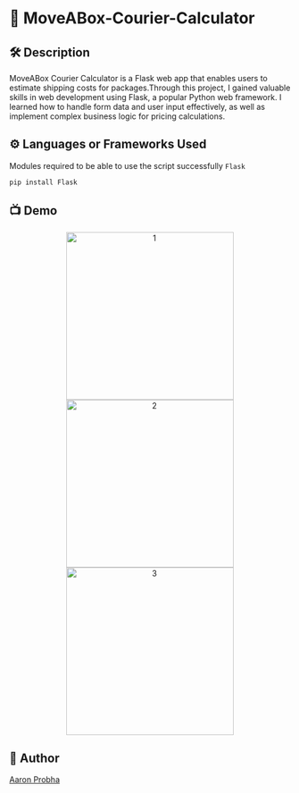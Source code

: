 # 🚛 MoveABox-Courier-Calculator

## 🛠️ Description

MoveABox Courier Calculator is a Flask web app that enables users to estimate shipping costs for packages.Through this project, I gained valuable skills in web development using Flask, a popular Python web framework. I learned how to handle form data and user input effectively, as well as implement complex business logic for pricing calculations.

## ⚙️ Languages or Frameworks Used

Modules required to be able to use the script successfully
`Flask`

```
pip install Flask
```

## 📺 Demo

<div align="center">
    <img width="300" alt="1" src="https://github.com/AaronProbha18/Image-compressor/assets/154875295/898730ea-c024-49c1-a3fe-436ea0effa3c" style="display: inline-block;">
    <img width="300" alt="2" src="https://github.com/AaronProbha18/Image-compressor/assets/154875295/eaacfbdf-f137-4f8c-b4c0-73ce2e5c7f70" style="display: inline-block;">
    <img width="300" alt="3" src="https://github.com/AaronProbha18/Image-compressor/assets/154875295/898730ea-c024-49c1-a3fe-436ea0effa3c" style="display: inline-block;"><br>
</div>

## 🤖 Author

[Aaron Probha](https://github.com/AaronProbha18)
